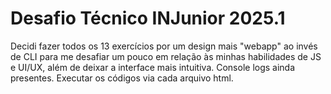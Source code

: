 # Desafio Técnico INJunior 2025.1
Decidi fazer todos os 13 exercícios por um design mais "webapp" ao invés de CLI para me desafiar um pouco em relação às minhas habilidades de JS e UI/UX, além de deixar a interface mais intuitiva. Console logs ainda presentes. Executar os códigos via cada arquivo html.
